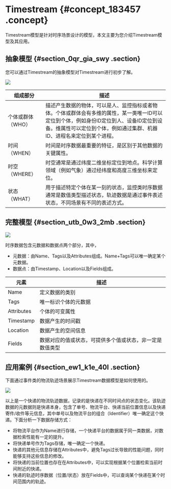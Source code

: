 # Timestream {#concept_183457 .concept}

Timestream模型是针对时序场景设计的模型，本文主要为您介绍Timestream模型及其应用。

## 抽象模型 {#section_0qr_gia_swy .section}

您可以通过Timestream的抽象模型对Timestream进行初步了解。

![](http://static-aliyun-doc.oss-cn-hangzhou.aliyuncs.com/assets/img/157551/155555875744354_zh-CN.png)

|组成部分|描述|
|----|--|
|个体或群体（WHO）|描述产生数据的物体，可以是人、监控指标或者物体。个体或群体会有多维的属性，某一类唯一ID可以定位到个体，例如身份ID定位到人、设备ID定位到设备。维属性可以定位到个体，例如通过集群、机器ID、进程名来定位到某个进程。|
|时间（WHEN）|时间是时序数据最重要的特征，是区别于其他数据的关键属性。|
|时空（WHERE）|时空通常是通过纬度二维坐标定位到地点。科学计算领域（例如气象）通过经纬度和高度三维坐标来定位。|
|状态（WHAT）|用于描述特定个体在某一刻的状态，监控类时序数据通常是数值类型描述状态，轨迹数据是通过事件表述状态，不同场景有不同的表述方式。|

## 完整模型 {#section_utb_0w3_2mb .section}

![](http://static-aliyun-doc.oss-cn-hangzhou.aliyuncs.com/assets/img/157551/155555875744355_zh-CN.png)

时序数据包含元数据和数据点两个部分，其中，

-   元数据：由Name、Tags以及Attributes组成。Name+Tags可以唯一确定某个元数据。
-   数据点：由Timestamp、Location以及Fields组成。

|元素|描述|
|--|--|
|Name|定义数据的类别|
|Tags|唯一标识个体的元数据|
|Attributes|个体的可变属性|
|Timestamp|数据产生的时间戳|
|Location|数据产生的空间信息|
|Fields|数据对应的值或状态，可提供多个值或状态，非一定是数值类型|

## 应用案例 {#section_ew1_k1e_40l .section}

下面通过事件类的物流轨迹场景展示Timestream数据模型是如何使用的。

![](http://static-aliyun-doc.oss-cn-hangzhou.aliyuncs.com/assets/img/157551/155555875844366_zh-CN.png)

以上是一个快递的物流轨迹数据，记录的是快递在不同时间点的状态变化。该轨迹数据的元数据则是快递本身，包含了单号、物流平台、快递当前位置信息以及快递寄件/收件等元信息，其中单号以及物流平台的组合（Identifier）唯一确定这个快递。下面分析一下数据存储方式：

-   将物流平台作为Name进行存储，一个快递平台的数据属于同一类数据，对数据检索性能有一定的提升。
-   将快递单号作为Tags存储，唯一确定一个快递。
-   快递的其他元信息存储在Attributes中，避免Tags过长导致的性能问题，同时能够支持这些信息的修改。
-   将快递的当前位置也存在在Attributes中，可以实现根据某个位置检索当前时间附近的快递。
-   快递的轨迹时序数据（位置/状态）放在Fields中，可以查询某个快递在某个时间范围内的轨迹。

